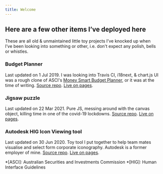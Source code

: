 ```yaml
---
title: Welcome
---
```


## Here are a few other items I’ve deployed here

These are all old & unmaintained little toy projects I’ve knocked up when I’ve been looking into something or other, i.e. don't expect any polish, bells or whistles.

<!-- todo: these would be best visualised as cards? -->

### Budget Planner

Last updated on 1 Jul 2019.
I was looking into Travis CI, i18next, & chart.js UI was a rough clone of ASCI's <a href="https://moneysmart.gov.au/budgeting/budget-planner" title="Money Smart Budget Planner (new tab)" target="_blank">Money Smart Budget Planner</a>, or it was at the time of writing.
[Source repo](https://github.com/dylankenneally/budget-planner).
[Live on pages](https://dylankenneally.github.io/budget-planner/).

### Jigsaw puzzle

Last updated on 22 Mar 2021.
Pure JS, messing around with the canvas object, killing time in one of the covid-19 lockdowns.
[Source repo](https://github.com/dylankenneally/jigsaw-puzzle).
[Live on pages](https://dylankenneally.github.io/jigsaw-puzzle/).

### Autodesk HIG Icon Viewing tool

Last updated on 30 Jun 2020.
Toy tool I put together to help team mates visualise and select form corporate iconography.
Autodesk is a former employer of mine.
[Source repo](https://github.com/dylankenneally/hig-icons).
[Live on pages](https://dylankenneally.github.io/hig-icons/).

<!-- abbreviations used in this document -->
*[ASCI]: Australian Securities and Investments Commission
*[HIG]: Human Interface Guidelines
